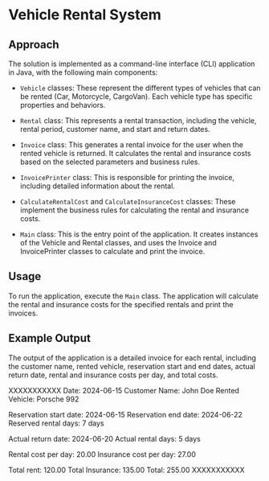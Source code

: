 # Vehicle Rental System

## Approach

The solution is implemented as a command-line interface (CLI) application in Java, with the following main components:

- `Vehicle` classes: These represent the different types of vehicles that can be rented (Car, Motorcycle, CargoVan). Each vehicle type has specific properties and behaviors.

- `Rental` class: This represents a rental transaction, including the vehicle, rental period, customer name, and start and return dates.

- `Invoice` class: This generates a rental invoice for the user when the rented vehicle is returned. It calculates the rental and insurance costs based on the selected parameters and business rules.

- `InvoicePrinter` class: This is responsible for printing the invoice, including detailed information about the rental.

- `CalculateRentalCost` and `CalculateInsuranceCost` classes: These implement the business rules for calculating the rental and insurance costs.

- `Main` class: This is the entry point of the application. It creates instances of the Vehicle and Rental classes, and uses the Invoice and InvoicePrinter classes to calculate and print the invoice.

## Usage

To run the application, execute the `Main` class. The application will calculate the rental and insurance costs for the specified rentals and print the invoices.

## Example Output

The output of the application is a detailed invoice for each rental, including the customer name, rented vehicle, reservation start and end dates, actual return date, rental and insurance costs per day, and total costs.

XXXXXXXXXXX
Date: 2024-06-15
Customer Name: John Doe
Rented Vehicle: Porsche 992

Reservation start date: 2024-06-15
Reservation end date: 2024-06-22
Reserved rental days: 7 days

Actual return date: 2024-06-20
Actual rental days: 5 days

Rental cost per day: 20.00
Insurance cost per day: 27.00

Total rent: 120.00
Total Insurance: 135.00
Total: 255.00
XXXXXXXXXXX
